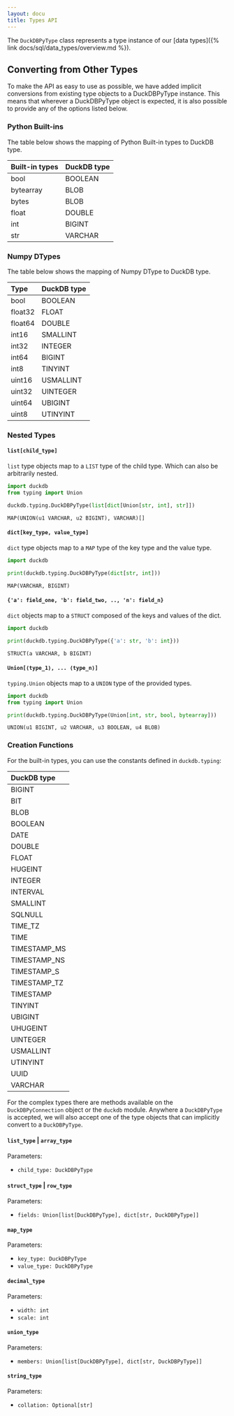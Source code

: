 ```yaml
---
layout: docu
title: Types API
---
```


The `DuckDBPyType` class represents a type instance of our [data types]({% link docs/sql/data_types/overview.md %}).

## Converting from Other Types

To make the API as easy to use as possible, we have added implicit conversions from existing type objects to a DuckDBPyType instance.
This means that wherever a DuckDBPyType object is expected, it is also possible to provide any of the options listed below.

### Python Built-ins

The table below shows the mapping of Python Built-in types to DuckDB type.

<div class="narrow_table monospace_table"></div>

| Built-in types | DuckDB type |
|:---------------|:------------|
| bool           | BOOLEAN     |
| bytearray      | BLOB        |
| bytes          | BLOB        |
| float          | DOUBLE      |
| int            | BIGINT      |
| str            | VARCHAR     |

### Numpy DTypes

The table below shows the mapping of Numpy DType to DuckDB type.

<div class="narrow_table monospace_table"></div>

| Type        | DuckDB type |
|:------------|:------------|
| bool        | BOOLEAN     |
| float32     | FLOAT       |
| float64     | DOUBLE      |
| int16       | SMALLINT    |
| int32       | INTEGER     |
| int64       | BIGINT      |
| int8        | TINYINT     |
| uint16      | USMALLINT   |
| uint32      | UINTEGER    |
| uint64      | UBIGINT     |
| uint8       | UTINYINT    |

### Nested Types

#### `list[child_type]`

`list` type objects map to a `LIST` type of the child type.
Which can also be arbitrarily nested.

```python
import duckdb
from typing import Union

duckdb.typing.DuckDBPyType(list[dict[Union[str, int], str]])
```

```text
MAP(UNION(u1 VARCHAR, u2 BIGINT), VARCHAR)[]
```

#### `dict[key_type, value_type]`

`dict` type objects map to a `MAP` type of the key type and the value type.

```python
import duckdb

print(duckdb.typing.DuckDBPyType(dict[str, int]))
```

```text
MAP(VARCHAR, BIGINT)
```

#### `{'a': field_one, 'b': field_two, .., 'n': field_n}`

`dict` objects map to a `STRUCT` composed of the keys and values of the dict.

```python
import duckdb

print(duckdb.typing.DuckDBPyType({'a': str, 'b': int}))
```

```text
STRUCT(a VARCHAR, b BIGINT)
```

#### `Union[⟨type_1⟩, ... ⟨type_n⟩]`

`typing.Union` objects map to a `UNION` type of the provided types.

```python
import duckdb
from typing import Union

print(duckdb.typing.DuckDBPyType(Union[int, str, bool, bytearray]))
```

```text
UNION(u1 BIGINT, u2 VARCHAR, u3 BOOLEAN, u4 BLOB)
```

### Creation Functions

For the built-in types, you can use the constants defined in `duckdb.typing`:

<div class="narrow_table monospace_table"></div>

| DuckDB type    |
|:---------------|
| BIGINT         |
| BIT            |
| BLOB           |
| BOOLEAN        |
| DATE           |
| DOUBLE         |
| FLOAT          |
| HUGEINT        |
| INTEGER        |
| INTERVAL       |
| SMALLINT       |
| SQLNULL        |
| TIME_TZ        |
| TIME           |
| TIMESTAMP_MS   |
| TIMESTAMP_NS   |
| TIMESTAMP_S    |
| TIMESTAMP_TZ   |
| TIMESTAMP      |
| TINYINT        |
| UBIGINT        |
| UHUGEINT       |
| UINTEGER       |
| USMALLINT      |
| UTINYINT       |
| UUID           |
| VARCHAR        |

For the complex types there are methods available on the `DuckDBPyConnection` object or the `duckdb` module.
Anywhere a `DuckDBPyType` is accepted, we will also accept one of the type objects that can implicitly convert to a `DuckDBPyType`.

#### `list_type` | `array_type`

Parameters:

* `child_type: DuckDBPyType`

#### `struct_type` | `row_type`

Parameters:

* `fields: Union[list[DuckDBPyType], dict[str, DuckDBPyType]]`

#### `map_type`

Parameters:

* `key_type: DuckDBPyType`
* `value_type: DuckDBPyType`

#### `decimal_type`

Parameters:

* `width: int`
* `scale: int`

#### `union_type`

Parameters:

* `members: Union[list[DuckDBPyType], dict[str, DuckDBPyType]]`

#### `string_type`

Parameters:

* `collation: Optional[str]`
